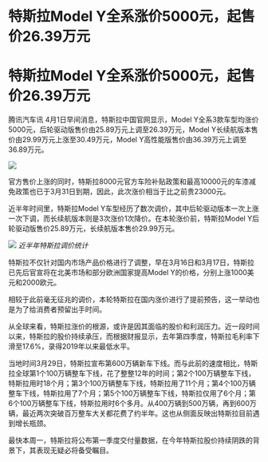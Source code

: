 # 特斯拉Model Y全系涨价5000元，起售价26.39万元

# 特斯拉Model Y全系涨价5000元，起售价26.39万元

腾讯汽车讯 4月1日早间消息，特斯拉中国官网显示，Model Y全系3款车型均涨价5000元，后轮驱动版售价由25.89万元上调至26.39万元，Model
Y长续航版本售价由29.99万元上涨至30.49万元，Model Y高性能版售价由36.39万元上调至36.89万元。

![](https://inews.gtimg.com/om_bt/OC6iVJyNum9rXgeaFjQZbvyeZ_hjCJVPg0sctlET1h75sAA/1000)

官方售价上涨的同时，特斯拉8000元官方车险补贴政策和最高10000元的车漆减免政策也已于3月31日到期，因此，此次涨价相当于比之前贵23000元。

近半年时间里，特斯拉Model Y车型经历了数次调价，其中后轮驱动版本一次上涨一次下调，而长续航版本则是3次涨价1次降价。在本轮涨价前，特斯拉Model
Y后轮驱动版售价25.89万元，长续航版本售价29.99万元。

![](https://inews.gtimg.com/news_bt/OeneDjSZlgxkpxDnbUXohXOxSOXMqAqm1ssvYCWiZD5MIAA/1000)
_近半年特斯拉调价统计_

特斯拉不仅针对国内市场产品价格进行了调整，早在3月16日和3月17日，特斯拉已先后官宣将在北美市场和部分欧洲国家提高Model
Y的价格，分别上涨1000美元和2000欧元。

相较于此前毫无征兆的调价，本轮特斯拉在国内涨价进行了提前预告，这一举动也是为了给消费者预留出手时间。

从全球来看，特斯拉涨价的根源，或许是因其面临的股价和利润压力。近一段时间以来，特斯拉的股价持续承压，而根据财报显示，去年第四季度，特斯拉毛利率下滑至17.6%，录得2019年以来最低水平。

当地时间3月29日，特斯拉宣布第600万辆新车下线。而与此前的速度相比，特斯拉全球第1个100万辆整车下线，花了整整12年的时间；第2个100万辆整车下线，特斯拉用时18个月；第3个100万辆整车下线，特斯拉用了11个月；第4个100万辆整车下线，特斯拉用了7个月；第5个100万辆整车下线，特斯拉仅用了6个月；第6个100万辆整车下线，特斯拉用时6个多月。从400万辆到500万辆，再到600万辆，最近两次突破百万整车大关都花费了约半年。这也从侧面反映出特斯拉目前遇到增长瓶颈。

最快本周一，特斯拉将公布第一季度交付量数据，在今年特斯拉股价持续阴跌的背景下，其表现无疑必将备受瞩目。

